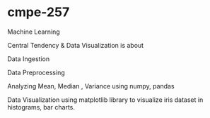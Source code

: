 # cmpe-257

Machine Learning

Central Tendency & Data Visualization is about

Data Ingestion 

Data Preprocessing 

Analyzing Mean, Median , Variance using numpy, pandas

Data Visualization using matplotlib library to visualize iris dataset in histograms, bar charts.
